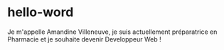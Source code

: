 # hello-word

Je m'appelle Amandine Villeneuve, je suis actuellement préparatrice en Pharmacie et je souhaite devenir Developpeur Web !
